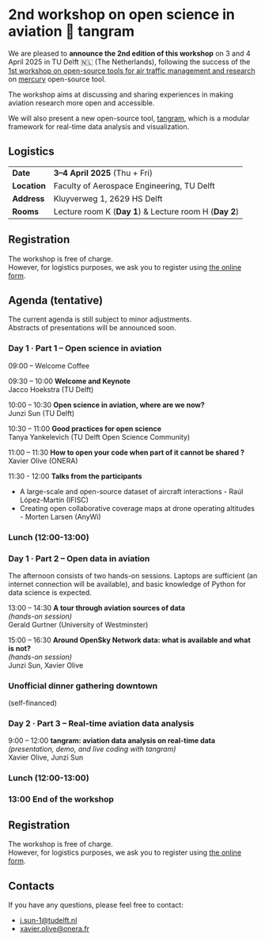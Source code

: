 # 2nd workshop on open science in aviation 🌷 tangram

We are pleased to **announce the 2nd edition of this workshop** on 3 and 4 April 2025 in TU Delft 🇳🇱 (The Netherlands), following the success of the [1st workshop on open-source tools for air traffic
management and research](https://blog.westminster.ac.uk/atm-team/open-source-tools-activities/) on [mercury](https://blog.westminster.ac.uk/atm-team/wp-content/uploads/sites/114/2025/01/2024-11-Mercury_tutorial_workshop.pdf) open-source tool.

The workshop aims at discussing and sharing experiences in making aviation research more open and accessible.

We will also present a new open-source tool, [tangram](https://github.com/open-aviation/tangram), which is a modular framework for real-time data analysis and visualization.

## Logistics

|              |                                            |
| ------------ | ------------------------------------------ |
| **Date**     | **3–4 April 2025** (Thu + Fri)             |
| **Location** | Faculty of Aerospace Engineering, TU Delft |
| **Address**  | Kluyverweg 1, 2629 HS Delft                |
| **Rooms**    | Lecture room K (**Day 1**)  &  Lecture room H (**Day 2**) |

## Registration

The workshop is free of charge.  
However, for logistics purposes, we ask you to register using 
[the online form](https://forms.gle/4FNvuQbTYm55Wrv99).



## Agenda (tentative)

The current agenda is still subject to minor adjustments.  
Abstracts of presentations will be announced soon.

### Day 1 · Part 1 – Open science in aviation

09:00 – Welcome Coffee

09:30 – 10:00 **Welcome and Keynote**  
Jacco Hoekstra (TU Delft)

10:00 – 10:30 **Open science in aviation, where are we now?**  
Junzi Sun (TU Delft)

10:30 – 11:00 **Good practices for open science**  
Tanya Yankelevich (TU Delft Open Science Community)

11:00 – 11:30 **How to open your code when part of it cannot be shared ?**  
Xavier Olive (ONERA)

11:30 - 12:00 **Talks from the participants**

- A large-scale and open-source dataset of aircraft interactions - Raúl López-Martín (IFISC)
- Creating open collaborative coverage maps at drone operating altitudes - Morten Larsen (AnyWi)

### Lunch (12:00-13:00)

### Day 1 · Part 2 – Open data in aviation

The afternoon consists of two hands-on sessions. 
Laptops are sufficient (an internet connection will be available), and basic knowledge of Python for data science is expected.

13:00 – 14:30 **A tour through aviation sources of data**  
_(hands-on session)_  
Gerald Gurtner (University of Westminster)

15:00 – 16:30 **Around OpenSky Network data: what is available and what is not?**  
_(hands-on session)_  
Junzi Sun, Xavier Olive

### Unofficial dinner gathering downtown
(self-financed)

### Day 2 · Part 3 – Real-time aviation data analysis

9:00 – 12:00 **tangram: aviation data analysis on real-time data**  
_(presentation, demo, and live coding with tangram)_  
Xavier Olive, Junzi Sun  

### Lunch (12:00-13:00)

### 13:00 End of the workshop

## Registration

The workshop is free of charge.  
However, for logistics purposes, we ask you to register using 
[the online form](https://forms.gle/4FNvuQbTYm55Wrv99).

## Contacts

If you have any questions, please feel free to contact:
- j.sun-1@tudelft.nl
- xavier.olive@onera.fr
